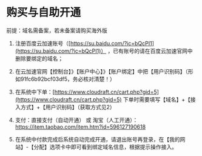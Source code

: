 # 购买与自助开通

前提：域名需备案，若未备案请购买海外版

1. 注册百度云加速账号（[https://su.baidu.com/?ic=bQcPI1](https://su.baidu.com/?ic=bQcPI1)） ，已有账号的请在百度云加速官网中删除要绑定的域名；

2. 在云加速官网【控制台】》【账户中心】》【账户绑定】中把【用户识别码】（形如91fc6b92bcf03df5，务必核对清楚！）

3. 在系统中下单：[https://www.cloudraft.cn/cart.php?gid=5](https://www.cloudraft.cn/cart.php?gid=5) 下单时需要填写【域名】+【接入方式】+【用户识别码】（获取方式见2）

4. 支付：直接支付（自动开通） 或 淘宝（人工开通）：[https://item.taobao.com/item.htm?id=596127190618 ](https://item.taobao.com/item.htm?id=596127190618%20)

5. 在系统中付款完成后系统自动完成开通，请退出账号再登录，在【我的网站】-【分配】选项卡中即可看到绑定域名信息，根据提示操作接入。

